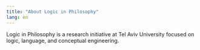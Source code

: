 ```yaml
---
title: "About Logic in Philosophy"
lang: en
---
```

Logic in Philosophy is a research initiative at Tel Aviv University focused on logic, language, and conceptual engineering.
